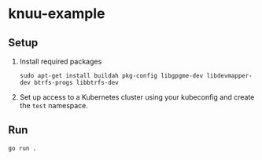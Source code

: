# knuu-example

## Setup

1. Install required packages

    ```shell
    sudo apt-get install buildah pkg-config libgpgme-dev libdevmapper-dev btrfs-progs libbtrfs-dev
    ```

2. Set up access to a Kubernetes cluster using your kubeconfig and create the `test` namespace.

## Run

```shell
go run .
```

